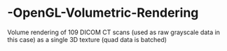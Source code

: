 # -OpenGL-Volumetric-Rendering
Volume rendering of 109 DICOM CT scans (used as raw grayscale data in this case) as a single 3D texture (quad data is batched)
